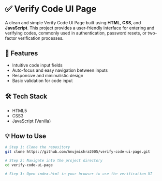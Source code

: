 # ✅ Verify Code UI Page

A clean and simple Verify Code UI Page built using **HTML**, **CSS**, and **JavaScript**. This project provides a user-friendly interface for entering and verifying codes, commonly used in authentication, password resets, or two-factor verification processes.

## 🚀 Features

- Intuitive code input fields  
- Auto-focus and easy navigation between inputs  
- Responsive and minimalistic design  
- Basic validation for code input  

## 🛠️ Tech Stack

- HTML5  
- CSS3  
- JavaScript (Vanilla)  

## 💡 How to Use

```bash
# Step 1: Clone the repository
git clone https://github.com/Anujmishra2005/verify-code-ui-page.git

# Step 2: Navigate into the project directory
cd verify-code-ui-page

# Step 3: Open index.html in your browser to use the verification UI
